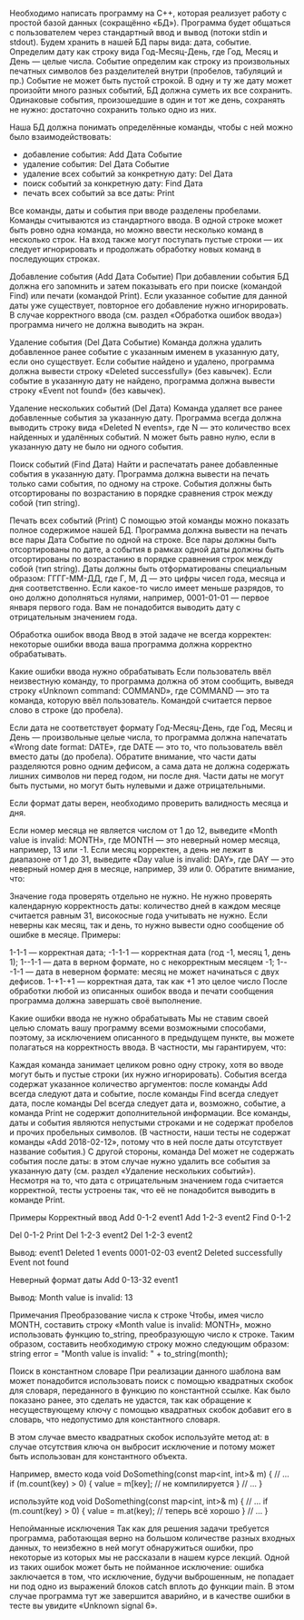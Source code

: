 Необходимо написать программу на С++, которая реализует работу с простой базой данных (сокращённо «БД»).
Программа будет общаться с пользователем через стандартный ввод и вывод (потоки stdin и stdout).
Будем хранить в нашей БД пары вида: дата, событие. Определим дату как строку вида Год-Месяц-День, где Год, Месяц и
День — целые числа. Событие определим как строку из произвольных печатных символов без разделителей внутри
(пробелов, табуляций и пр.)
Событие не может быть пустой строкой. В одну и ту же дату может произойти много разных событий, БД должна суметь их все сохранить.
Одинаковые события, произошедшие в один и тот же день, сохранять не нужно: достаточно сохранить только одно из них.

Наша БД должна понимать определённые команды, чтобы с ней можно было взаимодействовать:
- добавление события:                        Add Дата Событие
- удаление события:                          Del Дата Событие
- удаление всех событий за конкретную дату:  Del Дата
- поиск событий за конкретную дату:          Find Дата
- печать всех событий за все даты:           Print

Все команды, даты и события при вводе разделены пробелами. Команды считываются из стандартного ввода.
В одной строке может быть ровно одна команда, но можно ввести несколько команд в несколько строк.
На вход также могут поступать пустые строки — их следует игнорировать и продолжать обработку новых команд в
последующих строках.

Добавление события (Add Дата Событие)
При добавлении события БД должна его запомнить и затем показывать его при поиске (командой Find) или печати
(командой Print). Если указанное событие для данной даты уже существует, повторное его добавление нужно игнорировать.
В случае корректного ввода (см. раздел «Обработка ошибок ввода») программа ничего не должна выводить на экран.

Удаление события (Del Дата Событие)
Команда должна удалить добавленное ранее событие с указанным именем в указанную дату, если оно существует.
Если событие найдено и удалено, программа должна вывести строку «Deleted successfully» (без кавычек).
Если событие в указанную дату не найдено, программа должна вывести строку «Event not found» (без кавычек).

Удаление нескольких событий (Del Дата)
Команда удаляет все ранее добавленные события за указанную дату. Программа всегда должна выводить
строку вида «Deleted N events», где N — это количество всех найденных и удалённых событий.
N может быть равно нулю, если в указанную дату не было ни одного события.

Поиск событий (Find Дата)
Найти и распечатать ранее добавленные события в указанную дату. Программа должна вывести на печать только сами события,
по одному на строке. События должны быть отсортированы по возрастанию в порядке сравнения строк между собой (тип string).

Печать всех событий (Print)
С помощью этой команды можно показать полное содержимое нашей БД. Программа должна вывести на печать все пары
Дата Событие по одной на строке. Все пары должны быть отсортированы по дате, а события в рамках одной даты должны
быть отсортированы по возрастанию в порядке сравнения строк между собой (тип string). Даты должны быть отформатированы
специальным образом: ГГГГ-ММ-ДД, где Г, М, Д — это цифры чисел года, месяца и дня соответственно. Если какое-то число
имеет меньше разрядов, то оно должно дополняться нулями, например, 0001-01-01 — первое января первого года.
Вам не понадобится выводить дату с отрицательным значением года.

Обработка ошибок ввода
Ввод в этой задаче не всегда корректен: некоторые ошибки ввода ваша программа должна корректно обрабатывать.

Какие ошибки ввода нужно обрабатывать
Если пользователь ввёл неизвестную команду, то программа должна об этом сообщить, выведя строку
«Unknown command: COMMAND», где COMMAND — это та команда, которую ввёл пользователь. Командой считается первое слово
в строке (до пробела).

Если дата не соответствует формату Год-Месяц-День, где Год, Месяц и День — произвольные целые числа,
то программа должна напечатать «Wrong date format: DATE», где DATE — это то, что пользователь ввёл
вместо даты (до пробела). Обратите внимание, что части даты разделяются ровно одним дефисом, а сама дата не должна
содержать лишних символов ни перед годом, ни после дня. Части даты не могут быть пустыми, но могут быть нулевыми и
даже отрицательными.

Если формат даты верен, необходимо проверить валидность месяца и дня.

Если номер месяца не является числом от 1 до 12, выведите «Month value is invalid: MONTH», где MONTH — это
неверный номер месяца, например, 13 или -1.
Если месяц корректен, а день не лежит в диапазоне от 1 до 31, выведите «Day value is invalid: DAY»,
где DAY — это неверный номер дня в месяце, например, 39 или 0.
Обратите внимание, что:

Значение года проверять отдельно не нужно.
Не нужно проверять календарную корректность даты: количество дней в каждом месяце считается равным 31,
високосные года учитывать не нужно.
Если неверны как месяц, так и день, то нужно вывести одно сообщение об ошибке в месяце.
Примеры:

1-1-1 — корректная дата;
-1-1-1 — корректная дата (год -1, месяц 1, день 1);
1--1-1 — дата в верном формате, но с некорректным месяцем -1;
1---1-1 — дата в неверном формате: месяц не может начинаться с двух дефисов.
1​-+1-+1 — корректная дата, так как +1 это целое число
После обработки любой из описанных ошибок ввода и печати сообщения программа должна завершать своё выполнение.

Какие ошибки ввода не нужно обрабатывать
Мы не ставим своей целью сломать вашу программу всеми возможными способами, поэтому, за исключением описанного в
        предыдущем пункте, вы можете полагаться на корректность ввода. В частности, мы гарантируем, что:

Каждая команда занимает целиком ровно одну строку, хотя во вводе могут быть и пустые строки (их нужно игнорировать).
События всегда содержат указанное количество аргументов: после команды Add всегда следуют дата и событие, после команды
Find всегда следует дата, после команды Del всегда следует дата и, возможно, событие, а команда Print
не содержит дополнительной информации.
Все команды, даты и события являются непустыми строками и не содержат пробелов и прочих пробельных символов.
(В частности, наши тесты не содержат команды «Add 2018-02-12», потому что в ней после даты отсутствует
название события.) С другой стороны, команда Del может не содержать события после даты: в этом случае нужно
удалить все события за указанную дату (см. раздел «Удаление нескольких событий»).
Несмотря на то, что дата с отрицательным значением года считается корректной, тесты устроены так, что её
не понадобится выводить в команде Print.

Примеры
Корректный ввод
Add 0-1-2 event1
Add 1-2-3 event2
Find 0-1-2

Del 0-1-2
Print
Del 1-2-3 event2
Del 1-2-3 event2

Вывод:
event1
Deleted 1 events
0001-02-03 event2
Deleted successfully
Event not found

Неверный формат даты
Add 0-13-32 event1

Вывод:
Month value is invalid: 13

Примечания
Преобразование числа к строке
Чтобы, имея число MONTH, составить строку «Month value is invalid: MONTH», можно использовать функцию to_string,
преобразующую число к строке. Таким образом, составить необходимую строку можно следующим образом:
string error = "Month value is invalid: " + to_string(month);

Поиск в константном словаре
При реализации данного шаблона вам может понадобится использовать поиск с помощью квадратных скобок для словаря, переданного в функцию по константной ссылке. Как было показано ранее, это сделать не удастся, так как обращение к несуществующему ключу с помощью квадратных скобок добавит его в словарь, что недопустимо для константного словаря.

В этом случае вместо квадратных скобок используйте метод at: в случае отсутствия ключа он выбросит исключение и потому может быть использован для константного объекта.

Например, вместо кода
void DoSomething(const map<int, int>& m) {
// ...
if (m.count(key) > 0) {
value = m[key];  // не компилируется
}
// ...
}

используйте код
void DoSomething(const map<int, int>& m) {
// ...
if (m.count(key) > 0) {
value = m.at(key);  // теперь всё хорошо
}
// ...
}

Непойманные исключения
Так как для решения задачи требуется программа, работающая верно на большом количестве разных входных данных,
то неизбежно в ней могут обнаружиться ошибки, про некоторые из которых мы не рассказали в нашем курсе лекций.
Одной из таких ошибок может быть не пойманное исключение: ошибка заключается в том, что исключение, будучи
выброшенным, не попадает ни под одно из выражений блоков catch вплоть до функции main. В этом случае программа
тут же завершится аварийно, и в качестве ошибки в тесте вы увидите «Unknown signal 6».

